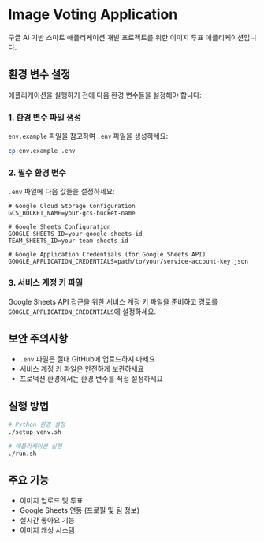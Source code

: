 # Image Voting Application

구글 AI 기반 스마트 애플리케이션 개발 프로젝트를 위한 이미지 투표 애플리케이션입니다.

## 환경 변수 설정

애플리케이션을 실행하기 전에 다음 환경 변수들을 설정해야 합니다:

### 1. 환경 변수 파일 생성

`env.example` 파일을 참고하여 `.env` 파일을 생성하세요:

```bash
cp env.example .env
```

### 2. 필수 환경 변수

`.env` 파일에 다음 값들을 설정하세요:

```env
# Google Cloud Storage Configuration
GCS_BUCKET_NAME=your-gcs-bucket-name

# Google Sheets Configuration
GOOGLE_SHEETS_ID=your-google-sheets-id
TEAM_SHEETS_ID=your-team-sheets-id

# Google Application Credentials (for Google Sheets API)
GOOGLE_APPLICATION_CREDENTIALS=path/to/your/service-account-key.json
```

### 3. 서비스 계정 키 파일

Google Sheets API 접근을 위한 서비스 계정 키 파일을 준비하고 경로를 `GOOGLE_APPLICATION_CREDENTIALS`에 설정하세요.

## 보안 주의사항

- `.env` 파일은 절대 GitHub에 업로드하지 마세요
- 서비스 계정 키 파일은 안전하게 보관하세요
- 프로덕션 환경에서는 환경 변수를 직접 설정하세요

## 실행 방법

```bash
# Python 환경 설정
./setup_venv.sh

# 애플리케이션 실행
./run.sh
```

## 주요 기능

- 이미지 업로드 및 투표
- Google Sheets 연동 (프로필 및 팀 정보)
- 실시간 좋아요 기능
- 이미지 캐싱 시스템

